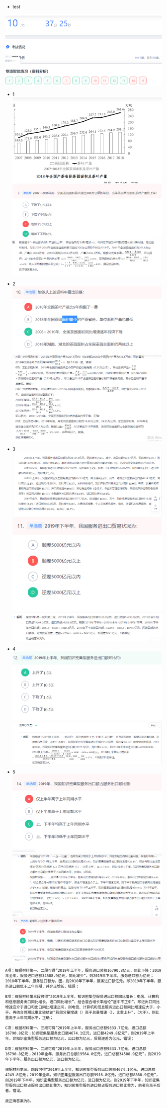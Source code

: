- test

![111](../images3/01.png)
- 1
![111](../images3/02.png)
![111](../images3/03.png)
![111](../images3/04.png)
- 2
![111](../images3/05.png)
![111](../images3/06.png)
- 3
![111](../images3/07.png)
![111](../images3/08.png)
![111](../images3/09.png)
- 4
![111](../images3/11.png)
![111](../images3/12.png)

- 5
![111](../images3/14.png)
![111](../images3/15.png)
![111](../images3/16.png)

```
A项：根据材料第一、二段可得“2019年上半年，服务进口总额16790.8亿元，同比下降；2019年全年，服务进口总额34588.9亿元，同比减少”，则2019年下半年，服务进口额为亿元；2018年下半年，服务进口额为，因，则2018年下半年，服务进口额亿元。即2019年下半年，服务进口额低于上年同期，并非正增长，错误；

B项：根据材料第三段可得“2019年上半年，知识密集型服务进出口额同比增长；电信、计算机和信息服务出口同比增长，进口同比增长”，结合混合增长率结论“居中不正中”，即进出口同比增速应介于进口和出口同比增速之间，则电信、计算机和信息服务进出口额同比增速应大于，小于。再结合两期比重比较结论“若部分量增速（）高于总量增速（），比重上升”，（大于），则比重高于上年同期水平，正确；

C项：根据材料第一、三段可得“2019年上半年，服务出口总额9333.7亿元，进口总额16790.8亿元；知识密集型服务出口额4674.1亿元，进口额4249.8亿元”，则2019年上半年，非知识密集型服务进口额为亿元，出口额为亿元，贸易逆差为亿元，错误；

D项：根据材料第一、二段可得“2019年上半年，服务出口总额9333.7亿元，进口总额16790.8亿元；2019年全年，服务出口总额19564.0亿元，进口总额34588.9亿元”，则2019年下半年，服务出口额为亿元，进口额为亿元。

根据材料第三、四段可得“2019年上半年，知识密集型服务出口总额4674.1亿元，进口总额4249.8亿元；2019年全年，知识密集型服务出口总额9916.8亿元，进口总额8860.9亿元”，则2019年下半年，知识密集型服务出口额为亿元，进口额为亿元。则2019年下半年，知识密集型服务出口额占服务出口额比重为，知识密集型服务进口额占服务进口额比重为，前者应高于后者，错误。

故正确答案为B。
```